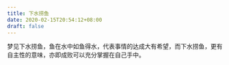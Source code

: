 ```yaml
---
title: 下水捞鱼
date: 2020-02-15T20:54:12+08:00
draft: false
---
```


梦见下水捞鱼，鱼在水中如鱼得水，代表事情的达成大有希望，而下水捞鱼，更有自主性的意味，亦即成败可以充分掌握在自己手中。

